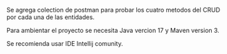 Se agrega colection de postman para probar los cuatro metodos del CRUD por cada una de las entidades.

Para ambientar el proyecto se necesita Java vercion 17 y Maven version 3.

Se recomienda usar IDE Intellij comunity.

